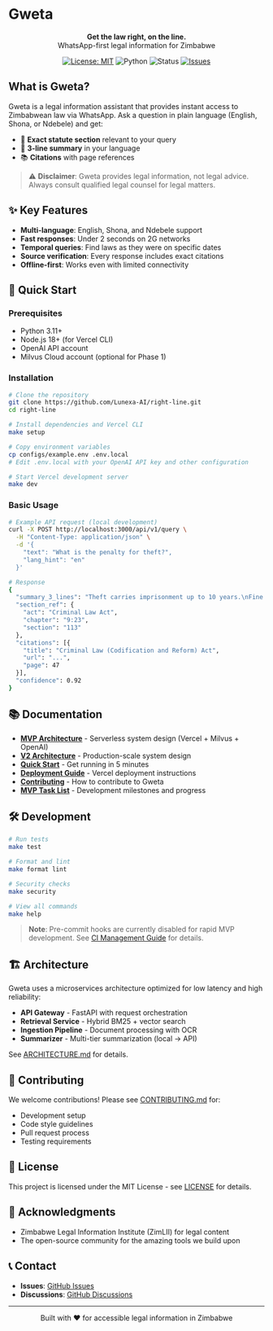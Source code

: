 # Gweta

<p align="center">
  <strong>Get the law right, on the line.</strong><br>
  WhatsApp-first legal information for Zimbabwe
</p>

<p align="center">
  <a href="LICENSE"><img alt="License: MIT" src="https://img.shields.io/badge/License-MIT-green.svg"></a>
  <img alt="Python" src="https://img.shields.io/badge/python-3.11+-blue">
  <img alt="Status" src="https://img.shields.io/badge/status-Pre--MVP-orange">
  <a href="https://github.com/Lunexa-AI/right-line/issues"><img alt="Issues" src="https://img.shields.io/github/issues/Lunexa-AI/right-line"></a>
</p>

## What is Gweta?

Gweta is a legal information assistant that provides instant access to Zimbabwean law via WhatsApp. Ask a question in plain language (English, Shona, or Ndebele) and get:

- 📜 **Exact statute section** relevant to your query
- 📝 **3-line summary** in your language
- 📚 **Citations** with page references

> ⚠️ **Disclaimer**: Gweta provides legal information, not legal advice. Always consult qualified legal counsel for legal matters.

## ✨ Key Features

- **Multi-language**: English, Shona, and Ndebele support
- **Fast responses**: Under 2 seconds on 2G networks
- **Temporal queries**: Find laws as they were on specific dates
- **Source verification**: Every response includes exact citations
- **Offline-first**: Works even with limited connectivity

## 🚀 Quick Start

### Prerequisites

- Python 3.11+
- Node.js 18+ (for Vercel CLI)
- OpenAI API account
- Milvus Cloud account (optional for Phase 1)

### Installation

```bash
# Clone the repository
git clone https://github.com/Lunexa-AI/right-line.git
cd right-line

# Install dependencies and Vercel CLI
make setup

# Copy environment variables
cp configs/example.env .env.local
# Edit .env.local with your OpenAI API key and other configuration

# Start Vercel development server
make dev
```

### Basic Usage

```bash
# Example API request (local development)
curl -X POST http://localhost:3000/api/v1/query \
  -H "Content-Type: application/json" \
  -d '{
    "text": "What is the penalty for theft?",
    "lang_hint": "en"
  }'

# Response
{
  "summary_3_lines": "Theft carries imprisonment up to 10 years.\nFine may be imposed instead or in addition.\nCourt considers value and circumstances.",
  "section_ref": {
    "act": "Criminal Law Act",
    "chapter": "9:23",
    "section": "113"
  },
  "citations": [{
    "title": "Criminal Law (Codification and Reform) Act",
    "url": "...",
    "page": 47
  }],
  "confidence": 0.92
}
```

## 📚 Documentation

- [**MVP Architecture**](docs/project/MVP_ARCHITECTURE.md) - Serverless system design (Vercel + Milvus + OpenAI)
- [**V2 Architecture**](docs/project/V2_ARCHITECTURE.md) - Production-scale system design
- [**Quick Start**](docs/QUICKSTART.md) - Get running in 5 minutes
- [**Deployment Guide**](docs/DEPLOYMENT.md) - Vercel deployment instructions
- [**Contributing**](docs/project/CONTRIBUTING.md) - How to contribute to Gweta
- [**MVP Task List**](docs/project/MVP_TASK_LIST.md) - Development milestones and progress

## 🛠️ Development

```bash
# Run tests
make test

# Format and lint
make format lint

# Security checks
make security

# View all commands
make help
```

> **Note**: Pre-commit hooks are currently disabled for rapid MVP development. See [CI Management Guide](docs/development/ci-management.md) for details.

## 🏗️ Architecture

Gweta uses a microservices architecture optimized for low latency and high reliability:

- **API Gateway** - FastAPI with request orchestration
- **Retrieval Service** - Hybrid BM25 + vector search
- **Ingestion Pipeline** - Document processing with OCR
- **Summarizer** - Multi-tier summarization (local → API)

See [ARCHITECTURE.md](ARCHITECTURE.md) for details.

## 🤝 Contributing

We welcome contributions! Please see [CONTRIBUTING.md](CONTRIBUTING.md) for:
- Development setup
- Code style guidelines
- Pull request process
- Testing requirements

## 📄 License

This project is licensed under the MIT License - see [LICENSE](LICENSE) for details.

## 🙏 Acknowledgments

- Zimbabwe Legal Information Institute (ZimLII) for legal content
- The open-source community for the amazing tools we build upon

## 📞 Contact

- **Issues**: [GitHub Issues](https://github.com/Lunexa-AI/right-line/issues)
- **Discussions**: [GitHub Discussions](https://github.com/Lunexa-AI/right-line/discussions)

---

<p align="center">
  Built with ❤️ for accessible legal information in Zimbabwe
</p>
